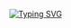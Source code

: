 <!-- ### Hi there 👋 -->

[![Typing SVG](https://readme-typing-svg.demolab.com?font=Fira+Code&size=40&pause=600&color=26A641&center=true&vCenter=true&width=1000&height=100&lines=My+Technologies+%E2%9A%99;Python;C;JavaScript;TypeScript;React;HTML;CSS;Skills+%F0%9F%A4%B9;Open-minded;Positive;Teaching+tech;Team+Player;More+to+coming...+%F0%9F%A4%9D;I+appreciate+your+time+%F0%9F%A4%8D)](https://git.io/typing-svg)

<!--
**Deerah1234/Deerah1234** is a ✨ _special_ ✨ repository because its `README.md` (this file) appears on your GitHub profile.

Here are some ideas to get you started:

- 🔭 I’m currently working on ...
- 🌱 I’m currently learning ...
- 👯 I’m looking to collaborate on ...
- 🤔 I’m looking for help with ...
- 💬 Ask me about ...
- 📫 How to reach me: ...
- 😄 Pronouns: ...
- ⚡ Fun fact: ...
-->
